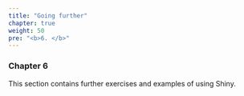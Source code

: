 ```yaml
---
title: "Going further"
chapter: true
weight: 50
pre: "<b>6. </b>"
---
```



### Chapter 6

This section contains further exercises and examples of using Shiny.
